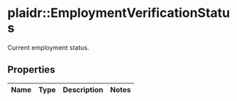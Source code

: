 # plaidr::EmploymentVerificationStatus

Current employment status.

## Properties
Name | Type | Description | Notes
------------ | ------------- | ------------- | -------------


